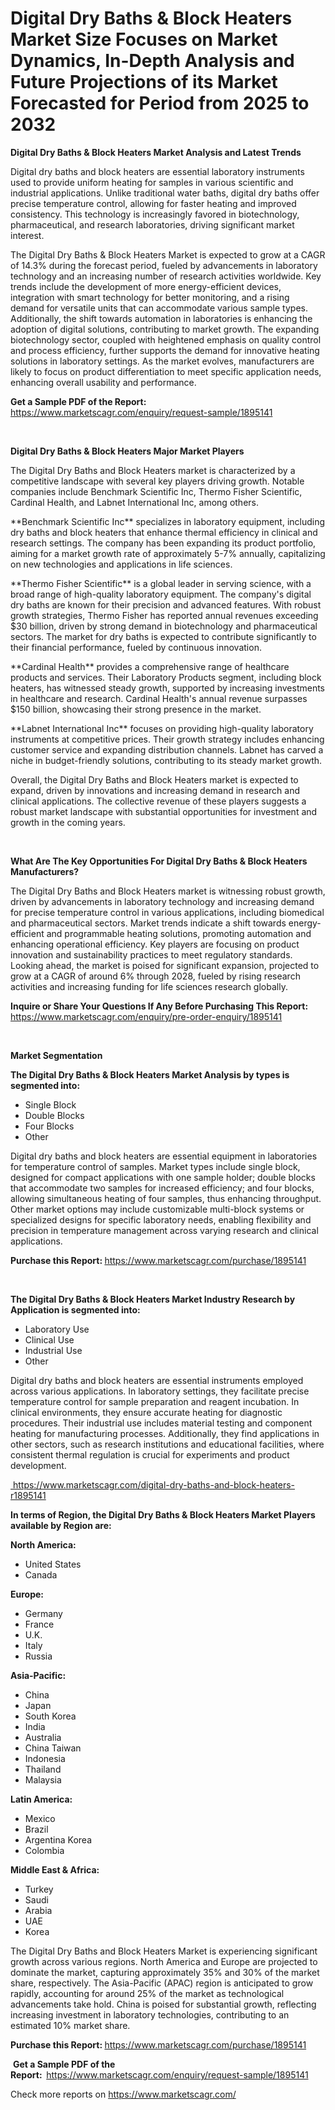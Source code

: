 <p><h1>Digital Dry Baths & Block Heaters Market Size Focuses on Market Dynamics, In-Depth Analysis and Future Projections of its Market Forecasted for Period from 2025 to 2032</h1></p><p><strong>Digital Dry Baths & Block Heaters Market Analysis and Latest Trends</strong></p>
<p><p>Digital dry baths and block heaters are essential laboratory instruments used to provide uniform heating for samples in various scientific and industrial applications. Unlike traditional water baths, digital dry baths offer precise temperature control, allowing for faster heating and improved consistency. This technology is increasingly favored in biotechnology, pharmaceutical, and research laboratories, driving significant market interest.</p><p>The Digital Dry Baths & Block Heaters Market is expected to grow at a CAGR of 14.3% during the forecast period, fueled by advancements in laboratory technology and an increasing number of research activities worldwide. Key trends include the development of more energy-efficient devices, integration with smart technology for better monitoring, and a rising demand for versatile units that can accommodate various sample types. Additionally, the shift towards automation in laboratories is enhancing the adoption of digital solutions, contributing to market growth. The expanding biotechnology sector, coupled with heightened emphasis on quality control and process efficiency, further supports the demand for innovative heating solutions in laboratory settings. As the market evolves, manufacturers are likely to focus on product differentiation to meet specific application needs, enhancing overall usability and performance.</p></p>
<p><strong>Get a Sample PDF of the Report:&nbsp;</strong> <a href="https://www.marketscagr.com/enquiry/request-sample/1895141?utm_campaign=1126&utm_medium=2&utm_source=Github&utm_content=ia&utm_term=01032025&utm_id=digital-dry-baths-block-heaters">https://www.marketscagr.com/enquiry/request-sample/1895141</a></p>
<p>&nbsp;</p>
<p><strong>Digital Dry Baths & Block Heaters Major Market Players</strong></p>
<p><p>The Digital Dry Baths and Block Heaters market is characterized by a competitive landscape with several key players driving growth. Notable companies include Benchmark Scientific Inc, Thermo Fisher Scientific, Cardinal Health, and Labnet International Inc, among others.</p><p>**Benchmark Scientific Inc** specializes in laboratory equipment, including dry baths and block heaters that enhance thermal efficiency in clinical and research settings. The company has been expanding its product portfolio, aiming for a market growth rate of approximately 5-7% annually, capitalizing on new technologies and applications in life sciences.</p><p>**Thermo Fisher Scientific** is a global leader in serving science, with a broad range of high-quality laboratory equipment. The company's digital dry baths are known for their precision and advanced features. With robust growth strategies, Thermo Fisher has reported annual revenues exceeding $30 billion, driven by strong demand in biotechnology and pharmaceutical sectors. The market for dry baths is expected to contribute significantly to their financial performance, fueled by continuous innovation.</p><p>**Cardinal Health** provides a comprehensive range of healthcare products and services. Their Laboratory Products segment, including block heaters, has witnessed steady growth, supported by increasing investments in healthcare and research. Cardinal Health's annual revenue surpasses $150 billion, showcasing their strong presence in the market.</p><p>**Labnet International Inc** focuses on providing high-quality laboratory instruments at competitive prices. Their growth strategy includes enhancing customer service and expanding distribution channels. Labnet has carved a niche in budget-friendly solutions, contributing to its steady market growth.</p><p>Overall, the Digital Dry Baths and Block Heaters market is expected to expand, driven by innovations and increasing demand in research and clinical applications. The collective revenue of these players suggests a robust market landscape with substantial opportunities for investment and growth in the coming years.</p></p>
<p>&nbsp;</p>
<p><strong>What Are The Key Opportunities For Digital Dry Baths & Block Heaters Manufacturers?</strong></p>
<p><p>The Digital Dry Baths and Block Heaters market is witnessing robust growth, driven by advancements in laboratory technology and increasing demand for precise temperature control in various applications, including biomedical and pharmaceutical sectors. Market trends indicate a shift towards energy-efficient and programmable heating solutions, promoting automation and enhancing operational efficiency. Key players are focusing on product innovation and sustainability practices to meet regulatory standards. Looking ahead, the market is poised for significant expansion, projected to grow at a CAGR of around 6% through 2028, fueled by rising research activities and increasing funding for life sciences research globally.</p></p>
<p><strong>Inquire or Share Your Questions If Any Before Purchasing This Report:</strong> <a href="https://www.marketscagr.com/enquiry/pre-order-enquiry/1895141?utm_campaign=1126&utm_medium=2&utm_source=Github&utm_content=ia&utm_term=01032025&utm_id=digital-dry-baths-block-heaters">https://www.marketscagr.com/enquiry/pre-order-enquiry/1895141</a></p>
<p>&nbsp;</p>
<p><strong>Market Segmentation</strong></p>
<p><strong>The Digital Dry Baths & Block Heaters Market Analysis by types is segmented into:</strong></p>
<p><ul><li>Single Block</li><li>Double Blocks</li><li>Four Blocks</li><li>Other</li></ul></p>
<p><p>Digital dry baths and block heaters are essential equipment in laboratories for temperature control of samples. Market types include single block, designed for compact applications with one sample holder; double blocks that accommodate two samples for increased efficiency; and four blocks, allowing simultaneous heating of four samples, thus enhancing throughput. Other market options may include customizable multi-block systems or specialized designs for specific laboratory needs, enabling flexibility and precision in temperature management across varying research and clinical applications.</p></p>
<p><strong>Purchase this Report:&nbsp;</strong><a href="https://www.marketscagr.com/purchase/1895141?utm_campaign=1126&utm_medium=2&utm_source=Github&utm_content=ia&utm_term=01032025&utm_id=digital-dry-baths-block-heaters">https://www.marketscagr.com/purchase/1895141</a></p>
<p>&nbsp;</p>
<p><strong>The Digital Dry Baths & Block Heaters Market Industry Research by Application is segmented into:</strong></p>
<p><ul><li>Laboratory Use</li><li>Clinical Use</li><li>Industrial Use</li><li>Other</li></ul></p>
<p><p>Digital dry baths and block heaters are essential instruments employed across various applications. In laboratory settings, they facilitate precise temperature control for sample preparation and reagent incubation. In clinical environments, they ensure accurate heating for diagnostic procedures. Their industrial use includes material testing and component heating for manufacturing processes. Additionally, they find applications in other sectors, such as research institutions and educational facilities, where consistent thermal regulation is crucial for experiments and product development.</p></p>
<p><a href="https://www.marketscagr.com/digital-dry-baths-and-block-heaters-r1895141?utm_campaign=1126&utm_medium=2&utm_source=Github&utm_content=ia&utm_term=01032025&utm_id=digital-dry-baths-block-heaters">&nbsp;https://www.marketscagr.com/digital-dry-baths-and-block-heaters-r1895141</a></p>
<p><strong>In terms of Region, the Digital Dry Baths & Block Heaters Market Players available by Region are:</strong></p>
<p>
    <p> <strong> North America: </strong>
        <ul>
            <li>United States</li>
            <li>Canada</li>
        </ul>
        </p> 
    <p> <strong> Europe: </strong>
        <ul>
            <li>Germany</li>
            <li>France</li>
            <li>U.K.</li>
            <li>Italy</li>
            <li>Russia</li>
        </ul>
        </p> 
    <p> <strong> Asia-Pacific: </strong>
        <ul>
            <li>China</li>
            <li>Japan</li>
            <li>South Korea</li>
            <li>India</li>
            <li>Australia</li>
            <li>China Taiwan</li>
            <li>Indonesia</li>
            <li>Thailand</li>
            <li>Malaysia</li>
        </ul>
        </p> 
    <p> <strong> Latin America: </strong>
        <ul>
            <li>Mexico</li>
            <li>Brazil</li>
            <li>Argentina Korea</li>
            <li>Colombia</li>
        </ul>
        </p> 
    <p> <strong> Middle East & Africa: </strong>
        <ul>
            <li>Turkey</li>
            <li>Saudi</li>
            <li>Arabia</li>
            <li>UAE</li>
            <li>Korea</li>
        </ul>
    </p>
    </p>
<p><p>The Digital Dry Baths and Block Heaters Market is experiencing significant growth across various regions. North America and Europe are projected to dominate the market, capturing approximately 35% and 30% of the market share, respectively. The Asia-Pacific (APAC) region is anticipated to grow rapidly, accounting for around 25% of the market as technological advancements take hold. China is poised for substantial growth, reflecting increasing investment in laboratory technologies, contributing to an estimated 10% market share.</p></p>
<p><strong>Purchase this Report: </strong><a href="https://www.marketscagr.com/purchase/1895141?utm_campaign=1126&utm_medium=2&utm_source=Github&utm_content=ia&utm_term=01032025&utm_id=digital-dry-baths-block-heaters">https://www.marketscagr.com/purchase/1895141</a></p>
<p>&nbsp;<strong>Get a Sample PDF of the Report:&nbsp;&nbsp;</strong><a href="https://www.marketscagr.com/enquiry/request-sample/1895141?utm_campaign=1126&utm_medium=2&utm_source=Github&utm_content=ia&utm_term=01032025&utm_id=digital-dry-baths-block-heaters">https://www.marketscagr.com/enquiry/request-sample/1895141</a></p>
<p><strong></strong></p>
<p>Check more reports on <a href="https://www.marketscagr.com/?utm_campaign=1126&utm_medium=2&utm_source=Github&utm_content=ia&utm_term=01032025&utm_id=digital-dry-baths-block-heaters">https://www.marketscagr.com/</a></p>